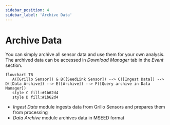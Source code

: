 ```yaml
---
sidebar_position: 4
sidebar_label: 'Archive Data'
---
```


# Archive Data
You can simply archive all sensor data and use them for your own analysis. The archived data can be accessed in <em>Download Manager</em> tab in the <em>Event</em> section.

```mermaid
flowchart TB
   A([Grillo Sensor]) & B([SeedLink Sensor]) --> C([Ingest Data]) --> D([Data Archive]) --> E([Archive]) --> F([Query archive in Data Manager])
   style C fill:#1b62d4
   style D fill:#1b62d4
```

- <em>Ingest Data</em> module ingests data from Grillo Sensors and prepares them from processing
- <em>Data Archive</em> module archives data in MSEED format